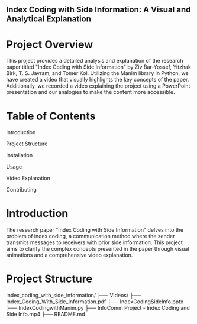 ## Index Coding with Side Information: A Visual and Analytical Explanation
# Project Overview
This project provides a detailed analysis and explanation of the research paper titled "Index Coding with Side Information" by Ziv Bar-Yossef, Yitzhak Birk, T. S. Jayram, and Tomer Kol. Utilizing the Manim library in Python, we have created a video that visually highlights the key concepts of the paper. Additionally, we recorded a video explaining the project using a PowerPoint presentation and our analogies to make the content more accessible.

# Table of Contents
Introduction

Project Structure

Installation

Usage

Video Explanation

Contributing

# Introduction
The research paper "Index Coding with Side Information" delves into the problem of index coding, a communication method where the sender transmits messages to receivers with prior side information. This project aims to clarify the complex concepts presented in the paper through visual animations and a comprehensive video explanation.

# Project Structure
index_coding_with_side_information/
├── Videos/
├── Index_Coding_With_Side_Information.pdf
├── IndexCodingSideInfo.pptx
├── IndexCodingwithManim.py
├── InfoComm Project - Index Coding and Side Info.mp4
├── README.md


